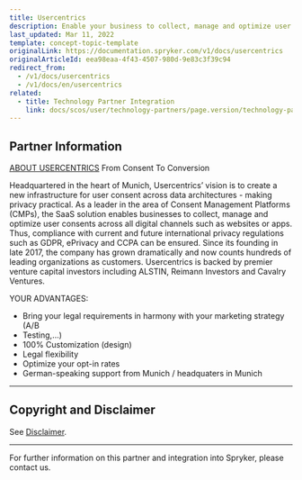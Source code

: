 ```yaml
---
title: Usercentrics
description: Enable your business to collect, manage and optimize user consents across all digital such as websites or apps by integrating Usercentrics into the Spryker Commerce OS.
last_updated: Mar 11, 2022
template: concept-topic-template
originalLink: https://documentation.spryker.com/v1/docs/usercentrics
originalArticleId: eea98eaa-4f43-4507-980d-9e83c3f39c94
redirect_from:
  - /v1/docs/usercentrics
  - /v1/docs/en/usercentrics
related:
  - title: Technology Partner Integration
    link: docs/scos/user/technology-partners/page.version/technology-partners.html
---
```


## Partner Information
[ABOUT USERCENTRICS](https://usercentrics.com/)
From Consent To Conversion

Headquartered in the heart of Munich, Usercentrics’ vision is to create a new infrastructure for user consent across data architectures - making privacy practical. As a leader in the area of Consent Management Platforms (CMPs), the SaaS solution enables businesses to collect, manage and optimize user consents across all digital channels such as websites or apps. Thus, compliance with current and future international privacy regulations such as GDPR, ePrivacy and CCPA can be ensured. Since its founding in late 2017, the company has grown  dramatically and now counts hundreds of leading organizations as customers. Usercentrics is backed by premier venture capital investors including ALSTIN, Reimann Investors and Cavalry Ventures.

YOUR ADVANTAGES:

* Bring your legal requirements in harmony with your marketing strategy (A/B
* Testing,...)
* 100% Customization (design)
* Legal flexibility
* Optimize your opt-in rates
* German-speaking support from Munich / headquaters in Munich



---

## Copyright and Disclaimer

See [Disclaimer](https://github.com/spryker/spryker-documentation).

---
For further information on this partner and integration into Spryker, please contact us.

<div class="hubspot-forms hubspot-forms--docs">
<div class="hubspot-form" id="hubspot-partners-1">
            <div class="script-embed" data-code="
                                            hbspt.forms.create({
				                                portalId: '2770802',
				                                formId: '163e11fb-e833-4638-86ae-a2ca4b929a41',
              	                                onFormReady: function() {
              		                                const hbsptInit = new CustomEvent('hbsptInit', {bubbles: true});
              		                                document.querySelector('#hubspot-partners-1').dispatchEvent(hbsptInit);
              	                                }
				                            });
            "></div>
</div>
</div>

